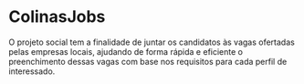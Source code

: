 # ColinasJobs
O projeto social tem a finalidade de juntar os candidatos às vagas ofertadas pelas empresas locais, ajudando de forma rápida e eficiente o preenchimento dessas vagas com base nos requisitos para cada perfil de interessado.
